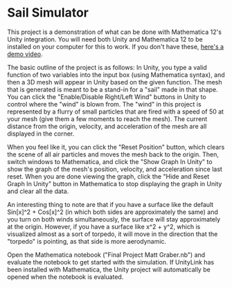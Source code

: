 # Sail Simulator

This project is a demonstration of what can be done with Mathematica 12's Unity integration. You will need both Unity and Mathematica 12 to be installed on your computer for this to work. If you don't have these, [here's a demo video](https://www.youtube.com/watch?v=C_RSfQAHW6c).

The basic outline of the project is as follows: In Unity, you type a valid function of two variables into the input box (using Mathematica syntax), and then a 3D mesh will appear in Unity based on the given function. The mesh that is generated is meant to be a stand-in for a "sail" made in that shape. You can click the "Enable/Disable Right/Left Wind" buttons in Unity to control where the "wind" is blown from. The "wind" in this project is represented by a flurry of small particles that are fired with a speed of 50 at your mesh (give them a few moments to reach the mesh). The current distance from the origin, velocity, and acceleration of the mesh are all displayed in the corner.

When you feel like it, you can click the "Reset Position" button, which clears the scene of all air particles and moves the mesh back to the origin. Then, switch windows to Mathematica, and click the "Show Graph In Unity" to show the graph of the mesh's position, velocity, and acceleration since last reset. When you are done viewing the graph, click the "Hide and Reset Graph In Unity" button in Mathematica to stop displaying the graph in Unity and clear all the data.

An interesting thing to note are that if you have a surface like the default Sin[x]^2 + Cos[x]^2 (in which both sides are approximately the same) and you turn on both winds simultaneously, the surface will stay approximately at the origin. However, if you have a surface like x^2 + y^2, which is visualized almost as a sort of torpedo, it will move in the direction that the "torpedo" is pointing, as that side is more aerodynamic.

Open the Mathematica notebook ("Final Project Matt Graber.nb") and evaluate the notebook to get started with the simulation. If UnityLink has been installed with Mathematica, the Unity project will automatically be opened when the notebook is evaluated. 
